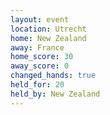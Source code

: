 ```yaml
---
layout: event
location: Utrecht
home: New Zealand
away: France
home_score: 30
away_score: 0
changed_hands: true
held_for: 20
held_by: New Zealand
---
```

